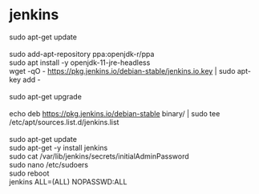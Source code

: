 # jenkins<br/>	  
sudo apt-get update<br/>	
sudo add-apt-repository ppa:openjdk-r/ppa<br/>
sudo apt install -y openjdk-11-jre-headless<br/>
wget -qO - https://pkg.jenkins.io/debian-stable/jenkins.io.key | sudo apt-key add - <br/>	
sudo apt-get upgrade<br/>	   
echo deb https://pkg.jenkins.io/debian-stable binary/ | sudo tee /etc/apt/sources.list.d/jenkins.list<br/>	
sudo apt-get update<br/>
sudo apt-get -y install jenkins<br/>
sudo cat /var/lib/jenkins/secrets/initialAdminPassword<br/>
sudo nano /etc/sudoers<br/>
sudo reboot<br/>
jenkins ALL=(ALL) NOPASSWD:ALL<br/>
